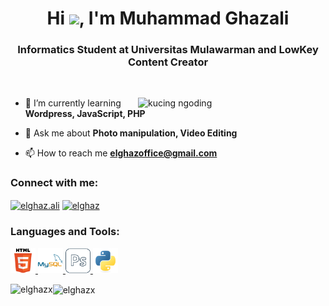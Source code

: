 <h1 align="center">Hi <img src = https://raw.githubusercontent.com/aemmadi/aemmadi/master/wave.gif style = "height:1em;">, I'm Muhammad Ghazali</h1>
<h3 align="center">Informatics Student at Universitas Mulawarman and LowKey Content Creator</h3>
<br>
<div>
<img align ="right" alt ="kucing ngoding" width = '300px' src = "https://c.tenor.com/GOj9ZF_-ZOcAAAAC/tenor.gif" >


- 📖 I’m currently learning **Wordpress, JavaScript, PHP**

- 💬 Ask me about **Photo manipulation, Video Editing**

- 📫 How to reach me **elghazoffice@gmail.com**

<h3 align="left">Connect with me:</h3>
<p align="left">
<a href="https://instagram.com/elghaz.ali" target="blank"><img align="center" src="https://raw.githubusercontent.com/rahuldkjain/github-profile-readme-generator/master/src/images/icons/Social/instagram.svg" alt="elghaz.ali" height="30" width="40" /></a>
<a href="https://www.youtube.com/c/elghaz" target="blank"><img align="center" src="https://raw.githubusercontent.com/rahuldkjain/github-profile-readme-generator/master/src/images/icons/Social/youtube.svg" alt="elghaz" height="30" width="40" /></a>
</p>

<h3 align="left">Languages and Tools:</h3>
<p align="left"> <a href="https://www.w3schools.com/cpp/" target="_blank" rel="noreferrer">  <a href="https://www.w3.org/html/" target="_blank" rel="noreferrer"> <img src="https://raw.githubusercontent.com/devicons/devicon/master/icons/html5/html5-original-wordmark.svg" alt="html5" width="40" height="40"/> </a> <a href="https://www.mysql.com/" target="_blank" rel="noreferrer"> <img src="https://raw.githubusercontent.com/devicons/devicon/master/icons/mysql/mysql-original-wordmark.svg" alt="mysql" width="40" height="40"/> </a> <a href="https://www.photoshop.com/en" target="_blank" rel="noreferrer"> <img src="https://raw.githubusercontent.com/devicons/devicon/master/icons/photoshop/photoshop-line.svg" alt="photoshop" width="40" height="40"/> </a> <a href="https://www.python.org" target="_blank" rel="noreferrer"> <img src="https://raw.githubusercontent.com/devicons/devicon/master/icons/python/python-original.svg" alt="python" width="40" height="40"/> </a> </p>
</div>

<p>
    <img align="left" src="https://github-readme-stats.vercel.app/api/top-langs?username=elghazx&show_icons=true&locale=en&layout=compact&theme=onedark" alt="elghazx" style="height: 160px;" />
    <img align="center" src="https://github-readme-stats.vercel.app/api?username=elghazx&show_icons=true&locale=en&theme=onedark" alt="elghazx" style="height: 160px;" />
</p>




